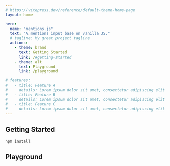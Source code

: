 ```yaml
---
# https://vitepress.dev/reference/default-theme-home-page
layout: home

hero:
  name: "mentions.js"
  text: "A mentions input base on vanilla JS."
  # tagline: My great project tagline
  actions:
    - theme: brand
      text: Getting Started
      link: /#getting-started
    - theme: alt
      text: Playground
      link: /playground

# features:
#   - title: Feature A
#     details: Lorem ipsum dolor sit amet, consectetur adipiscing elit
#   - title: Feature B
#     details: Lorem ipsum dolor sit amet, consectetur adipiscing elit
#   - title: Feature C
#     details: Lorem ipsum dolor sit amet, consectetur adipiscing elit
---
```


## Getting Started

```bash
npm install
```

## Playground

